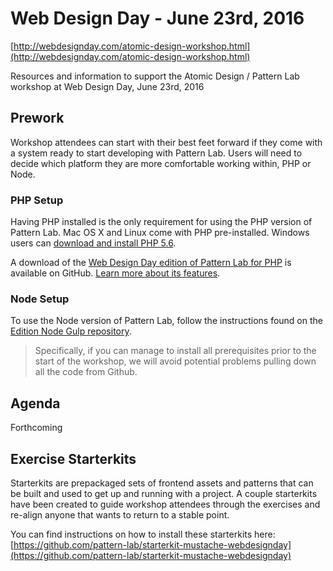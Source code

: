 # Web Design Day - June 23rd, 2016

[http://webdesignday.com/atomic-design-workshop.html](http://webdesignday.com/atomic-design-workshop.html)

Resources and information to support the Atomic Design / Pattern Lab workshop at Web Design Day, June 23rd, 2016

## Prework

Workshop attendees can start with their best feet forward if they come with a system ready to start developing with Pattern Lab. Users will need to decide which platform they are more comfortable working within, PHP or Node.

### PHP Setup

Having PHP installed is the only requirement for using the PHP version of Pattern Lab. Mac OS X and Linux come with PHP pre-installed. Windows users can [download and install PHP 5.6](http://windows.php.net/downloads/releases/php-5.6.22-Win32-VC11-x86.zip). 

A download of the [Web Design Day edition of Pattern Lab for PHP](https://github.com/pattern-lab/edition-php-mustache-webdesignday/releases) is available on GitHub. [Learn more about its features](https://github.com/pattern-lab/edition-php-mustache-webdesignday#pattern-lab-web-design-day-edition-for-mustache).

### Node Setup

To use the Node version of Pattern Lab, follow the instructions found on the  [Edition Node Gulp repository](https://github.com/pattern-lab/edition-node-gulp).

> Specifically, if you can manage to install all prerequisites prior to the start of the workshop, we will avoid potential problems pulling down all the code from Github.

## Agenda

Forthcoming

## Exercise Starterkits

Starterkits are prepackaged sets of frontend assets and patterns that can be built and used to get up and running with a project. A couple starterkits have been created to guide workshop attendees through the exercises and re-align anyone that wants to return to a stable point.

You can find instructions on how to install these starterkits here: [https://github.com/pattern-lab/starterkit-mustache-webdesignday](https://github.com/pattern-lab/starterkit-mustache-webdesignday)
